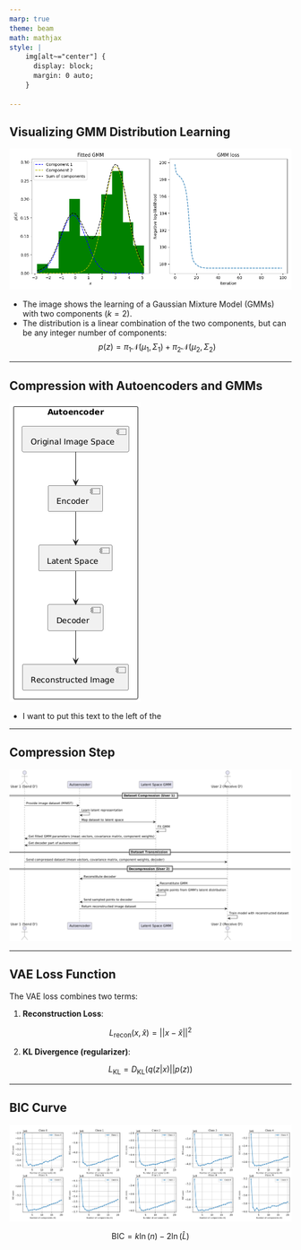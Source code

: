 ```yaml
---
marp: true
theme: beam
math: mathjax
style: |
    img[alt~="center"] {
      display: block;
      margin: 0 auto;
    }

---
```


## Visualizing GMM Distribution Learning

![w:600 center](../pics/gmm/gmm.png)

- The image shows the learning of a Gaussian Mixture Model (GMMs) with two components ($k=2$).
- The distribution is a linear combination of the two components, but can be any integer number of components:
$$p(z) = \pi_1 \mathcal{N}(\mu_1, \Sigma_1) + \pi_2 \mathcal{N}(\mu_2, \Sigma_2)$$

---

## Compression with Autoencoders and GMMs

![bg right:50% w:240](../diagrams/autoencoder.png)
- I want to put this text to the left of the 
---

## Compression Step

![w:900 center](../diagrams/usage.png)

---

## VAE Loss Function


The VAE loss combines two terms:
1. **Reconstruction Loss**:

$$
L_{\text{recon}}(x, \hat{x}) = ||x - \hat{x}||^2
$$

2. **KL Divergence (regularizer)**:

$$
L_{\text{KL}} = D_{\text{KL}}(q(z|x) || p(z))
$$

---

## BIC Curve

![Centered Image](../pics/AE/bic_curves.png)

$$ \text{BIC} = k \ln(n) - 2 \ln(\widehat{L}) $$

